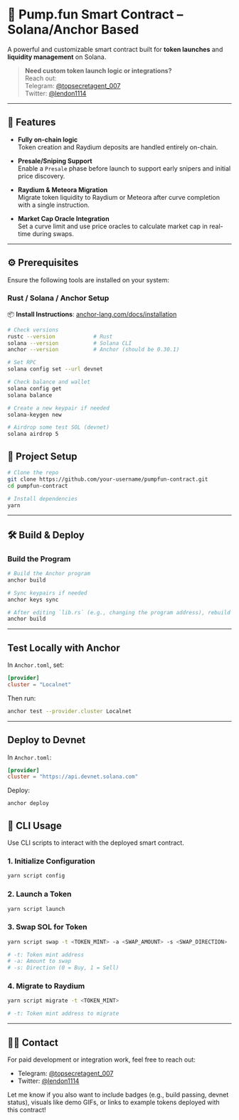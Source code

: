 # 🧠 Pump.fun Smart Contract – Solana/Anchor Based

A powerful and customizable smart contract built for **token launches** and **liquidity management** on Solana.

> **Need custom token launch logic or integrations?**  
> Reach out:  
> Telegram: [@topsecretagent_007](https://t.me/topsecretagent_007)  
> Twitter: [@lendon1114](https://x.com/lendon1114)

---

## 🚀 Features

- **Fully on-chain logic**  
  Token creation and Raydium deposits are handled entirely on-chain.

- **Presale/Sniping Support**  
  Enable a `Presale` phase before launch to support early snipers and initial price discovery.

- **Raydium & Meteora Migration**  
  Migrate token liquidity to Raydium or Meteora after curve completion with a single instruction.

- **Market Cap Oracle Integration**  
  Set a curve limit and use price oracles to calculate market cap in real-time during swaps.

---

## ⚙️ Prerequisites

Ensure the following tools are installed on your system:

### Rust / Solana / Anchor Setup

📦 **Install Instructions**: [anchor-lang.com/docs/installation](https://anchor-lang.com/docs/installation)

```bash
# Check versions
rustc --version            # Rust
solana --version           # Solana CLI
anchor --version           # Anchor (should be 0.30.1)

# Set RPC
solana config set --url devnet

# Check balance and wallet
solana config get
solana balance

# Create a new keypair if needed
solana-keygen new

# Airdrop some test SOL (devnet)
solana airdrop 5
```

## 📂 Project Setup
```bash
# Clone the repo
git clone https://github.com/your-username/pumpfun-contract.git
cd pumpfun-contract

# Install dependencies
yarn
```

---

## 🛠️ Build & Deploy

### Build the Program
```bash
# Build the Anchor program
anchor build

# Sync keypairs if needed
anchor keys sync

# After editing `lib.rs` (e.g., changing the program address), rebuild
anchor build
```

---

## Test Locally with Anchor

In `Anchor.toml`, set:
``` toml
[provider]
cluster = "Localnet"
```

Then run:
```bash
anchor test --provider.cluster Localnet
```

---

## Deploy to Devnet

In `Anchor.toml`:
```toml
[provider]
cluster = "https://api.devnet.solana.com"
```

Deploy:
```bash
anchor deploy
```

## 🧪 CLI Usage

Use CLI scripts to interact with the deployed smart contract.

### 1. Initialize Configuration
```bash 
yarn script config
```

### 2. Launch a Token
```bash
yarn script launch
```

### 3. Swap SOL for Token
```bash
yarn script swap -t <TOKEN_MINT> -a <SWAP_AMOUNT> -s <SWAP_DIRECTION>

# -t: Token mint address
# -a: Amount to swap
# -s: Direction (0 = Buy, 1 = Sell)
```

### 4. Migrate to Raydium
```bash 
yarn script migrate -t <TOKEN_MINT>

# -t: Token mint address to migrate
```

---

## 🧑‍💻 Contact

For paid development or integration work, feel free to reach out:

- Telegram: [@topsecretagent_007](https://t.me/topsecretagent_007)  
- Twitter: [@lendon1114](https://x.com/lendon1114)

Let me know if you also want to include badges (e.g., build passing, devnet status), visuals like demo GIFs, or links to example tokens deployed with this contract!

